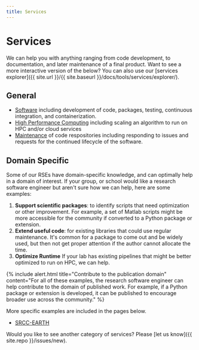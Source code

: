 ```yaml
---
title: Services
---
```


# Services

We can help you with anything ranging from code development, to documentation,
and later maintenance of a final product. Want to see a more interactive
version of the below? You can also use our [services explorer]({{ site.url }}/{{ site.baseurl }}/docs/tools/services/explorer/).

## General

 - [Software](software) including development of code, packages, testing, continuous integration, and containerization.
 - [High Performance Computing](hpc) including scaling an algorithm to run on HPC and/or cloud services
 - [Maintenance](maintenance) of code respositories including responding to issues and requests for the continued lifecycle of the software.

## Domain Specific

Some of our RSEs have domain-specific knowledge, and can optimally help in a domain of interest. If your group,
or school would like a research software engineer but aren't sure how we can help, here are some examples:

 1. **Support scientific packages**: to identify scripts that need optimization or other improvement. For example, a set of Matlab scripts might be more accessible for the community if converted to a Python package or extension.
 2. **Extend useful code**: for existing libraries that could use regular maintenance. It's common for a package to come out and be widely used, but then not get proper attention if the author cannot allocate the time.
 3. **Optimize Runtime** If your lab has existing pipelines that might be better optimized to run on HPC, we can help.


{% include alert.html title="Contribute to the publication domain" content="For all of these examples, the research software engineer can help contribute to the domain of published work. For example, if a Python package or extension is developed, it can be published to encourage broader use across the community." %}

More specific examples are included in the pages below.

 - [SRCC-EARTH](srcc-earth)

Would you like to see another category of services? Please [let us know]({{ site.repo }}/issues/new).
